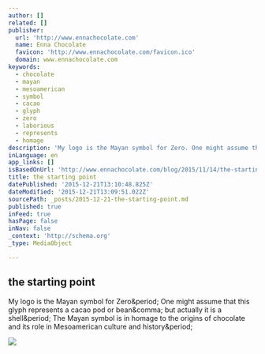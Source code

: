 ```yaml
---
author: []
related: []
publisher:
  url: 'http://www.ennachocolate.com'
  name: Enna Chocolate
  favicon: 'http://www.ennachocolate.com/favicon.ico'
  domain: www.ennachocolate.com
keywords:
  - chocolate
  - mayan
  - mesoamerican
  - symbol
  - cacao
  - glyph
  - zero
  - laborious
  - represents
  - homage
description: 'My logo is the Mayan symbol for Zero. One might assume that this glyph represents a cacao pod or bean, but actually it is a shell. The Mayan symbol is in homage to the origins of chocolate and its role in Mesoamerican culture and history.'
inLanguage: en
app_links: []
isBasedOnUrl: 'http://www.ennachocolate.com/blog/2015/11/14/the-starting-point'
title: the starting point
datePublished: '2015-12-21T13:10:48.825Z'
dateModified: '2015-12-21T13:09:51.022Z'
sourcePath: _posts/2015-12-21-the-starting-point.md
published: true
inFeed: true
hasPage: false
inNav: false
_context: 'http://schema.org'
_type: MediaObject

---
```

<article style=""><h1>the starting point</h1><p>My logo is the Mayan symbol for Zero&amp;period; One might assume that this glyph represents a cacao pod or bean&amp;comma; but actually it is a shell&amp;period; The Mayan symbol is in homage to the origins of chocolate and its role in Mesoamerican culture and history&amp;period;</p><img src="https://static1.squarespace.com/static/55945b21e4b0359276bca4f6/55946e5ae4b0c1a9056769b0/564783b2e4b05343228ee18b/1447527529286/?format=1000w" /></article>